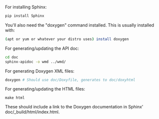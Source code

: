 For installing Sphinx:

```bash
pip install Sphinx
```

You'll also need the "doxygen" command installed. This is usually
installed with:

```bash
(apt or yum or whatever your distro uses) install doxygen
```

For generating/updating the API doc: 

```bash
cd doc
sphinx-apidoc -o wmd ../wmd/
```

For generating Doxygen XML files:
```bash
doxygen # Should use doc/Doxyfile, generates to doc/doxyhtml
```

For generating/updating the HTML files:

```
make html
```

These should include a link to the Doxygen documentation in Sphinx'
doc/_build/html/index.html.
